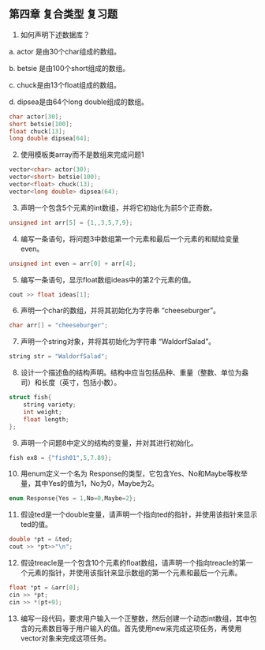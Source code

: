 ## 第四章 复合类型 复习题

1. 如何声明下述数据库？

a. actor 是由30个char组成的数组。

b. betsie 是由100个short组成的数组。

c. chuck是由13个float组成的数组。

d. dipsea是由64个long double组成的数组。
```cpp
char actor[30];
short betsie[100];
float chuck[13];
long double dipsea[64];
```

2. 使用模板类array而不是数组来完成问题1
```cpp
vector<char> actor(30);
vector<short> betsie(100);
vector<float> chuck(13);
vector<long double> dipsea(64);
```

3. 声明一个包含5个元素的int数组，并将它初始化为前5个正奇数。
```cpp
unsigned int arr[5] = {1,,3,5,7,9};
```

4. 编写一条语句，将问题3中数组第一个元素和最后一个元素的和赋给变量even。
```cpp
unsigned int even = arr[0] + arr[4];
```
5. 编写一条语句，显示float数组ideas中的第2个元素的值。
```cpp
cout >> float ideas[1];
```

6. 声明一个char的数组，并将其初始化为字符串 “cheeseburger”。
```cpp
char arr[] = "cheeseburger";
```

7. 声明一个string对象，并将其初始化为字符串 “WaldorfSalad”。
```cpp
string str = "WaldorfSalad";
```

8. 设计一个描述鱼的结构声明。结构中应当包括品种、重量（整数、单位为盎司）和长度（英寸，包括小数）。
```cpp
struct fish{
    string variety;
    int weight;
    float length;
};
```

9. 声明一个问题8中定义的结构的变量，并对其进行初始化。
```cpp
fish ex8 = {"fish01",5,7.89};
```

10. 用enum定义一个名为 Response的类型，它包含Yes、No和Maybe等枚举量，其中Yes的值为1，No为0，Maybe为2。
```cpp
enum Response{Yes = 1,No=0,Maybe=2};
```
11. 假设ted是一个double变量，请声明一个指向ted的指针，并使用该指针来显示ted的值。
```cpp
double *pt = &ted;
cout >> *pt>>"\n";
```
12. 假设treacle是一个包含10个元素的float数组，请声明一个指向treacle的第一个元素的指针，并使用该指针来显示数组的第一个元素和最后一个元素。
```cpp
float *pt = &arr[0];
cin >> *pt;
cin >> *(pt+9);
```

13. 编写一段代码，要求用户输入一个正整数，然后创建一个动态int数组，其中包含的元素数目等于用户输入的值。首先使用new来完成这项任务，再使用vector对象来完成这项任务。
```cpp

```
